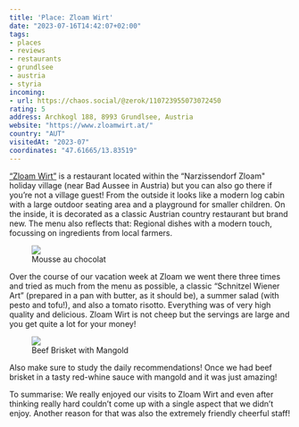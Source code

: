 ```yaml
---
title: 'Place: Zloam Wirt'
date: "2023-07-16T14:42:07+02:00"
tags:
- places
- reviews
- restaurants
- grundlsee
- austria
- styria
incoming:
- url: https://chaos.social/@zerok/110723955073072450
rating: 5
address: Archkogl 188, 8993 Grundlsee, Austria
website: "https://www.zloamwirt.at/"
country: "AUT"
visitedAt: "2023-07"
coordinates: "47.61665/13.83519"
---
```


[“Zloam Wirt”](https://www.zloamwirt.at/) is a restaurant located within the “Narzissendorf Zloam" holiday village (near Bad Aussee in Austria) but you can also go there if you’re not a village guest! From the outside it looks like a modern log cabin with a large outdoor seating area and a playground for smaller children. On the inside, it is decorated as a classic Austrian country restaurant but brand new. The menu also reflects that: Regional dishes with a modern touch, focussing on ingredients from local farmers.

<figure><img src="https://zerokspot.com/api/photos/2023/07/16/IMG_0834.jpeg?profile=800"><figcaption>Mousse au chocolat</figcaption></figure>

Over the course of our vacation week at Zloam we went there three times and tried as much from the menu as possible, a classic “Schnitzel Wiener Art” (prepared in a pan with butter, as it should be), a summer salad (with pesto and tofu!), and also a tomato risotto. Everything was of very high quality and delicious. Zloam Wirt is not cheep but the servings are large and you get quite a lot for your money!

<figure><img src="https://zerokspot.com/api/photos/2023/07/16/IMG_0832.jpeg?profile=800"><figcaption>Beef Brisket with Mangold</figcaption></figure>

Also make sure to study the daily recommendations! Once we had beef brisket in a tasty red-whine sauce with mangold and it was just amazing!

To summarise: We really enjoyed our visits to Zloam Wirt and even after thinking really hard couldn’t come up with a single aspect that we didn’t enjoy. Another reason for that was also the extremely friendly cheerful staff!
